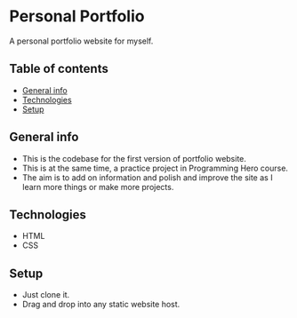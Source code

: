 # Personal Portfolio
A personal portfolio website for myself.

## Table of contents
* [General info](#general-info)
* [Technologies](#technologies)
* [Setup](#setup)

## General info
* This is the codebase for the first version of portfolio website.
* This is at the same time, a practice project in Programming Hero course.
* The aim is to add on information and polish and improve the site as I learn more things or make more projects.
  
## Technologies
* HTML
* CSS

## Setup
* Just clone it.
* Drag and drop into any static website host.
